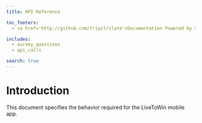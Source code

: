 ```yaml
---
title: API Reference

toc_footers:
  - <a href='http://github.com/tripit/slate'>Documentation Powered by Slate</a>

includes:
  - survey_questions
  - api_calls

search: true
---
```


# Introduction

This document specifies the behavior required for the LiveToWin mobile app.